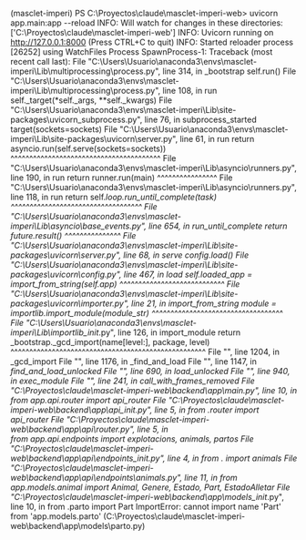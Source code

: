 (masclet-imperi) PS C:\Proyectos\claude\masclet-imperi-web> uvicorn app.main:app --reload
INFO:     Will watch for changes in these directories: ['C:\\Proyectos\\claude\\masclet-imperi-web']
INFO:     Uvicorn running on http://127.0.0.1:8000 (Press CTRL+C to quit)
INFO:     Started reloader process [26252] using WatchFiles
Process SpawnProcess-1:
Traceback (most recent call last):
  File "C:\Users\Usuario\anaconda3\envs\masclet-imperi\Lib\multiprocessing\process.py", line 314, in _bootstrap
    self.run()
  File "C:\Users\Usuario\anaconda3\envs\masclet-imperi\Lib\multiprocessing\process.py", line 108, in run
    self._target(*self._args, **self._kwargs)
  File "C:\Users\Usuario\anaconda3\envs\masclet-imperi\Lib\site-packages\uvicorn\_subprocess.py", line 76, in subprocess_started
    target(sockets=sockets)
  File "C:\Users\Usuario\anaconda3\envs\masclet-imperi\Lib\site-packages\uvicorn\server.py", line 61, in run
    return asyncio.run(self.serve(sockets=sockets))
           ^^^^^^^^^^^^^^^^^^^^^^^^^^^^^^^^^^^^^^^^
  File "C:\Users\Usuario\anaconda3\envs\masclet-imperi\Lib\asyncio\runners.py", line 190, in run
    return runner.run(main)
           ^^^^^^^^^^^^^^^^
  File "C:\Users\Usuario\anaconda3\envs\masclet-imperi\Lib\asyncio\runners.py", line 118, in run
    return self._loop.run_until_complete(task)
           ^^^^^^^^^^^^^^^^^^^^^^^^^^^^^^^^^^^
  File "C:\Users\Usuario\anaconda3\envs\masclet-imperi\Lib\asyncio\base_events.py", line 654, in run_until_complete
    return future.result()
           ^^^^^^^^^^^^^^^
  File "C:\Users\Usuario\anaconda3\envs\masclet-imperi\Lib\site-packages\uvicorn\server.py", line 68, in serve
    config.load()
  File "C:\Users\Usuario\anaconda3\envs\masclet-imperi\Lib\site-packages\uvicorn\config.py", line 467, in load
    self.loaded_app = import_from_string(self.app)
                      ^^^^^^^^^^^^^^^^^^^^^^^^^^^^
  File "C:\Users\Usuario\anaconda3\envs\masclet-imperi\Lib\site-packages\uvicorn\importer.py", line 21, in import_from_string
    module = importlib.import_module(module_str)
             ^^^^^^^^^^^^^^^^^^^^^^^^^^^^^^^^^^^
  File "C:\Users\Usuario\anaconda3\envs\masclet-imperi\Lib\importlib\__init__.py", line 126, in import_module
    return _bootstrap._gcd_import(name[level:], package, level)
           ^^^^^^^^^^^^^^^^^^^^^^^^^^^^^^^^^^^^^^^^^^^^^^^^^^^^
  File "<frozen importlib._bootstrap>", line 1204, in _gcd_import
  File "<frozen importlib._bootstrap>", line 1176, in _find_and_load
  File "<frozen importlib._bootstrap>", line 1147, in _find_and_load_unlocked
  File "<frozen importlib._bootstrap>", line 690, in _load_unlocked
  File "<frozen importlib._bootstrap_external>", line 940, in exec_module
  File "<frozen importlib._bootstrap>", line 241, in _call_with_frames_removed
  File "C:\Proyectos\claude\masclet-imperi-web\backend\app\main.py", line 10, in <module>        
    from app.api.router import api_router
  File "C:\Proyectos\claude\masclet-imperi-web\backend\app\api\__init__.py", line 5, in <module> 
    from .router import api_router
  File "C:\Proyectos\claude\masclet-imperi-web\backend\app\api\router.py", line 5, in <module>   
    from app.api.endpoints import explotacions, animals, partos
  File "C:\Proyectos\claude\masclet-imperi-web\backend\app\api\endpoints\__init__.py", line 4, in <module>
    from . import animals
  File "C:\Proyectos\claude\masclet-imperi-web\backend\app\api\endpoints\animals.py", line 11, in <module>
    from app.models.animal import Animal, Genere, Estado, Part, EstadoAlletar
  File "C:\Proyectos\claude\masclet-imperi-web\backend\app\models\__init__.py", line 10, in <module>
    from .parto import Part
ImportError: cannot import name 'Part' from 'app.models.parto' (C:\Proyectos\claude\masclet-imperi-web\backend\app\models\parto.py)